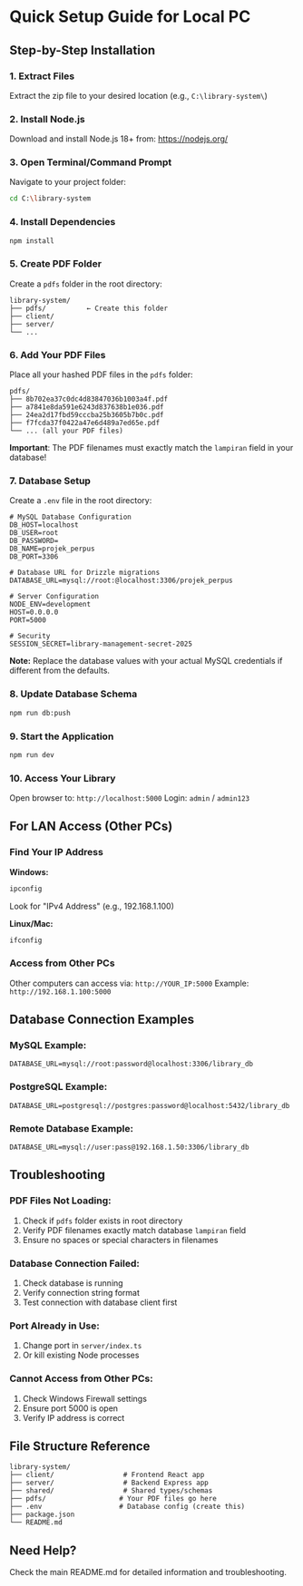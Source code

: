 # Quick Setup Guide for Local PC

## Step-by-Step Installation

### 1. Extract Files
Extract the zip file to your desired location (e.g., `C:\library-system\`)

### 2. Install Node.js
Download and install Node.js 18+ from: https://nodejs.org/

### 3. Open Terminal/Command Prompt
Navigate to your project folder:
```bash
cd C:\library-system
```

### 4. Install Dependencies
```bash
npm install
```

### 5. Create PDF Folder
Create a `pdfs` folder in the root directory:
```
library-system/
├── pdfs/          ← Create this folder
├── client/
├── server/
└── ...
```

### 6. Add Your PDF Files
Place all your hashed PDF files in the `pdfs` folder:
```
pdfs/
├── 8b702ea37c0dc4d83847036b1003a4f.pdf
├── a7841e8da591e6243d837638b1e036.pdf
├── 24ea2d17fbd59cccba25b3605b7b0c.pdf
├── f7fcda37f0422a47e6d489a7ed65e.pdf
└── ... (all your PDF files)
```

**Important**: The PDF filenames must exactly match the `lampiran` field in your database!

### 7. Database Setup
Create a `.env` file in the root directory:

```env
# MySQL Database Configuration
DB_HOST=localhost
DB_USER=root
DB_PASSWORD=
DB_NAME=projek_perpus
DB_PORT=3306

# Database URL for Drizzle migrations
DATABASE_URL=mysql://root:@localhost:3306/projek_perpus

# Server Configuration
NODE_ENV=development
HOST=0.0.0.0
PORT=5000

# Security
SESSION_SECRET=library-management-secret-2025
```

**Note:** Replace the database values with your actual MySQL credentials if different from the defaults.

### 8. Update Database Schema
```bash
npm run db:push
```

### 9. Start the Application
```bash
npm run dev
```

### 10. Access Your Library
Open browser to: `http://localhost:5000`
Login: `admin` / `admin123`

## For LAN Access (Other PCs)

### Find Your IP Address
**Windows:**
```cmd
ipconfig
```
Look for "IPv4 Address" (e.g., 192.168.1.100)

**Linux/Mac:**
```bash
ifconfig
```

### Access from Other PCs
Other computers can access via: `http://YOUR_IP:5000`
Example: `http://192.168.1.100:5000`

## Database Connection Examples

### MySQL Example:
```env
DATABASE_URL=mysql://root:password@localhost:3306/library_db
```

### PostgreSQL Example:
```env
DATABASE_URL=postgresql://postgres:password@localhost:5432/library_db
```

### Remote Database Example:
```env
DATABASE_URL=mysql://user:pass@192.168.1.50:3306/library_db
```

## Troubleshooting

### PDF Files Not Loading:
1. Check if `pdfs` folder exists in root directory
2. Verify PDF filenames exactly match database `lampiran` field
3. Ensure no spaces or special characters in filenames

### Database Connection Failed:
1. Check database is running
2. Verify connection string format
3. Test connection with database client first

### Port Already in Use:
1. Change port in `server/index.ts`
2. Or kill existing Node processes

### Cannot Access from Other PCs:
1. Check Windows Firewall settings
2. Ensure port 5000 is open
3. Verify IP address is correct

## File Structure Reference

```
library-system/
├── client/                 # Frontend React app
├── server/                 # Backend Express app
├── shared/                 # Shared types/schemas
├── pdfs/                  # Your PDF files go here
├── .env                   # Database config (create this)
├── package.json
└── README.md
```

## Need Help?
Check the main README.md for detailed information and troubleshooting.